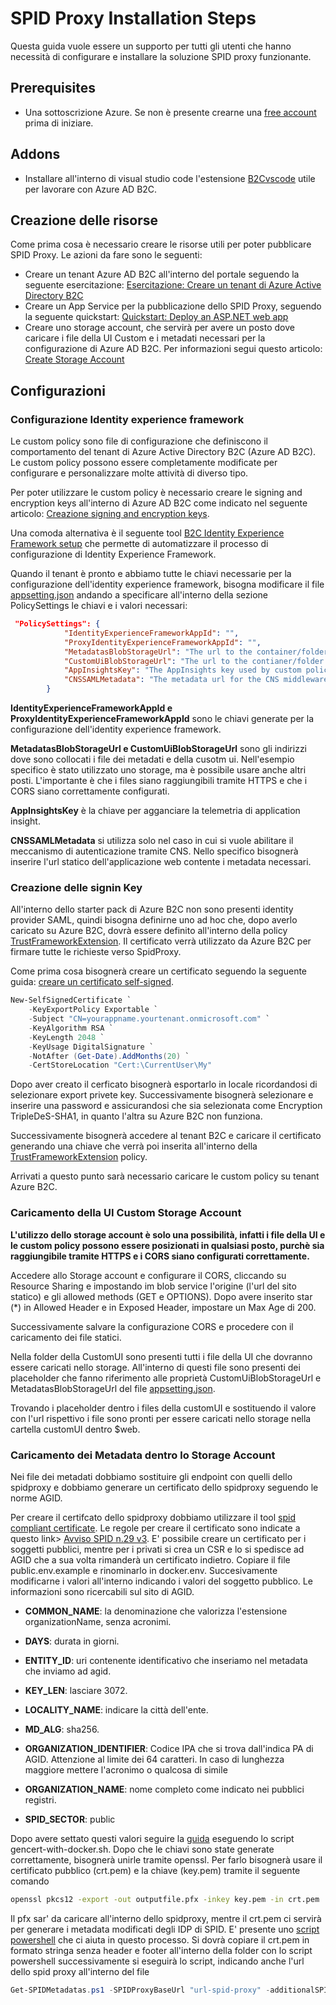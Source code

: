 # SPID Proxy Installation Steps
Questa guida vuole essere un supporto per tutti gli utenti che hanno necessità di configurare e installare la soluzione SPID proxy funzionante.

## Prerequisites
- Una sottoscrizione Azure. Se non è presente crearne una [free account](https://azure.microsoft.com/free/?WT.mc_id=A261C142F) prima di iniziare.


## Addons
- Installare all'interno di visual studio code l'estensione [B2Cvscode](https://github.com/azure-ad-b2c/vscode-extension) utile per lavorare con Azure AD B2C.
  

## Creazione delle risorse
Come prima cosa è necessario creare le risorse utili per poter pubblicare SPID Proxy. Le azioni da fare sono le seguenti:  
- Creare un tenant Azure AD B2C all'interno del portale seguendo la seguente esercitazione: [Esercitazione: Creare un tenant di Azure Active Directory B2C](https://learn.microsoft.com/it-it/azure/active-directory-b2c/tutorial-create-tenant)
- Creare un App Service per la pubblicazione dello SPID Proxy, seguendo la seguente quickstart: [Quickstart: Deploy an ASP.NET web app](https://learn.microsoft.com/en-in/azure/app-service/quickstart-dotnetcore?tabs=net60&pivots=development-environment-azure-portal)
- Creare uno storage account, che servirà per avere un posto dove caricare i file della UI Custom e i metadati necessari per la configurazione di Azure AD B2C. Per informazioni segui questo articolo: [Create Storage Account](https://learn.microsoft.com/en-us/azure/storage/common/storage-account-create?tabs=azure-portal) 

## Configurazioni
### Configurazione Identity experience framework
Le custom policy sono file di configurazione che definiscono il comportamento del tenant di Azure Active Directory B2C (Azure AD B2C). Le custom policy possono essere completamente modificate per configurare e personalizzare molte attività di diverso tipo. 

Per poter utilizzare le custom policy è necessario creare le signing and encryption keys all'interno di Azure AD B2C come indicato nel seguente articolo: [Creazione signing and encryption keys](https://docs.microsoft.com/en-us/azure/active-directory-b2c/tutorial-create-user-flows?pivots=b2c-custom-policy#add-signing-and-encryption-keys-for-identity-experience-framework-applications).

Una comoda alternativa è il seguente tool [B2C Identity Experience Framework setup](https://b2ciefsetupapp.azurewebsites.net/) che permette di automatizzare il processo di configurazione di Identity Experience Framework.

Quando il tenant è pronto e abbiamo tutte le chiavi necessarie per la configurazione dell'identity experience framework, bisogna modificare il file [appsetting.json](https://github.com/microsoft/SPID-and-Digital-Identity-Enabler/blob/main/AAD%20B2C/CustomPolicies/appsettings.json) andando a specificare all'interno della sezione PolicySettings le chiavi e i valori necessari:
```json
 "PolicySettings": {
            "IdentityExperienceFrameworkAppId": "",
            "ProxyIdentityExperienceFrameworkAppId": "",
            "MetadatasBlobStorageUrl": "The url to the container/folder which contains the SPID IdP edited metadatas",
            "CustomUiBlobStorageUrl": "The url to the contianer/folder which contains the customUI",
            "AppInsightsKey": "The AppInsights key used by custom policies",
            "CNSSAMLMetadata": "The metadata url for the CNS middleware. Used only if you want to use CNS"
        }
```

**IdentityExperienceFrameworkAppId e ProxyIdentityExperienceFrameworkAppId**
sono le chiavi generate per la configurazione dell'identity experience framework.

**MetadatasBlobStorageUrl e CustomUiBlobStorageUrl** 
sono gli indirizzi dove sono collocati i file dei metadati e della cusotm ui. Nell'esempio specifico è stato utilizzato uno storage, ma è possibile usare anche altri posti. L'importante è che i files siano raggiungibili tramite HTTPS e che i CORS siano correttamente configurati.

**AppInsightsKey** è la chiave per agganciare la telemetria di application insight.

**CNSSAMLMetadata** si utilizza solo nel caso in cui si vuole abilitare il meccanismo di autenticazione tramite CNS. Nello specifico bisognerà inserire l'url statico dell'applicazione web contente i metadata necessari.

### Creazione delle signin Key ###
All'interno dello starter pack di Azure B2C non sono presenti identity provider SAML, quindi bisogna definirne uno ad hoc che, dopo averlo caricato su Azure B2C, dovrà essere definito all'interno della policy [TrustFrameworkExtension](https://github.com/microsoft/SPID-and-Digital-Identity-Enabler/blob/main/AAD%20B2C/CustomPolicies/TrustFrameworkExtensions.xml#L141). Il certificato verrà utilizzato da Azure B2C per firmare tutte le richieste verso SpidProxy.

Come prima cosa bisognerà creare un certificato seguendo la seguente guida: [creare un certificato self-signed](https://docs.microsoft.com/en-us/azure/active-directory-b2c/identity-provider-adfs-saml?tabs=windows&pivots=b2c-custom-policy#create-a-self-signed-certificate). 
```powershell
New-SelfSignedCertificate `
    -KeyExportPolicy Exportable `
    -Subject "CN=yourappname.yourtenant.onmicrosoft.com" `
    -KeyAlgorithm RSA `
    -KeyLength 2048 `
    -KeyUsage DigitalSignature `
    -NotAfter (Get-Date).AddMonths(20) `
    -CertStoreLocation "Cert:\CurrentUser\My"
```
Dopo aver creato il cerficato bisognerà esportarlo in locale ricordandosi di selezionare export privete key. Successivamente bisognerà selezionare e inserire una password e assicurandosi che sia selezionata come Encryption TripleDeS-SHA1, in quanto l'altra su Azure B2C non funziona.

Successivamente bisognerà accedere al tenant B2C e caricare il certificato generando una chiave che verrà poi inserita all'interno della [TrustFrameworkExtension](https://github.com/microsoft/SPID-and-Digital-Identity-Enabler/blob/main/AAD%20B2C/CustomPolicies/TrustFrameworkExtensions.xml#L141) policy.

Arrivati a questo punto sarà necessario caricare le custom policy su tenant Azure B2C.

### Caricamento della UI Custom Storage Account ###

**L'utilizzo dello storage account è solo una possibilità, infatti i file della UI e le custom policy possono essere posizionati in qualsiasi posto, purchè sia raggiungibile tramite HTTPS e i CORS siano configurati correttamente.**

Accedere allo Storage account e configurare il CORS, cliccando su Resource Sharing e impostando im blob service l'origine (l'url del sito statico) e gli allowed methods (GET e OPTIONS). Dopo avere inserito star (*) in Allowed Header e in Exposed Header, impostare un Max Age di 200.

Successivamente salvare la configurazione CORS e procedere con il caricamento dei file statici.

Nella folder della CustomUI sono presenti tutti i file della UI che dovranno essere caricati nello storage. All'interno di questi file sono presenti dei placeholder che fanno riferimento alle proprietà CustomUiBlobStorageUrl e MetadatasBlobStorageUrl del file [appsetting.json](https://github.com/microsoft/SPID-and-Digital-Identity-Enabler/blob/main/AAD%20B2C/CustomPolicies/appsettings.json).

Trovando i placeholder dentro i files della customUI e sostituendo il valore con l'url rispettivo i file sono pronti per essere caricati nello storage nella cartella customUI dentro $web.

### Caricamento dei Metadata dentro lo Storage Account ###
Nei file dei metadati dobbiamo sostituire gli endpoint con quelli dello spidproxy e dobbiamo generare un certificato dello spidproxy seguendo le norme AGID. 

Per creare il certifcato dello spidproxy dobbiamo utilizzare il tool [spid compliant certificate](https://github.com/italia/spid-compliant-certificates). Le regole per creare il certificato sono indicate a questo link> [Avviso SPID n.29 v3](https://www.agid.gov.it/sites/default/files/repository_files/spid-avviso-n29v3-specifiche_sp_pubblici_e_privati_0.pdf). E' possibile creare un certificato per i soggetti pubblici, mentre per i privati si crea un CSR e lo si spedisce ad AGID che a sua volta rimanderà un certificato indietro.
Copiare il file public.env.example e rinominarlo in docker.env. Succesivamente modificarne i valori all'interno indicando i valori del soggetto pubblico. Le informazioni sono ricercabili sul sito di AGID. 

- **COMMON_NAME**: la denominazione che valorizza l'estensione organizationName, senza acronimi.

- **DAYS**: durata in giorni.

- **ENTITY_ID**: uri contenente identificativo che inseriamo nel metadata che inviamo ad agid.

- **KEY_LEN**: lasciare 3072.

- **LOCALITY_NAME**: indicare la città dell'ente.

- **MD_ALG**: sha256.

- **ORGANIZATION_IDENTIFIER**: Codice IPA che si trova dall'indica PA di AGID. Attenzione al limite dei 64 caratteri. In caso di lunghezza maggiore mettere l'acronimo o qualcosa di simile

- **ORGANIZATION_NAME**: nome completo come indicato nei pubblici registri. 

- **SPID_SECTOR**: public

Dopo avere settato questi valori seguire la [guida](https://github.com/italia/spid-compliant-certificates#private-key-csr-and-self-signed-certificate-for-public-sector-with-docker) eseguendo lo script gencert-with-docker.sh.
Dopo che le chiavi sono state generate correttamente, bisognerà unirle tramite openssl. Per farlo bisognerà usare il certificato pubblico (crt.pem) e la chiave (key.pem) tramite il seguente comando
```bash
openssl pkcs12 -export -out outputfile.pfx -inkey key.pem -in crt.pem
```
Il pfx sar' da caricare all'interno dello spidproxy, mentre il crt.pem ci servirà per generare i metadata modificati degli IDP di SPID. E' presente uno [script powershell](https://github.com/microsoft/SPID-and-Digital-Identity-Enabler/blob/main/AAD%20B2C/Powershell%20Scripts/Get-SPIDMetadatas.ps1) che ci aiuta in questo processo.
Si dovrà copiare il crt.pem in formato stringa senza header e footer all'interno della folder con lo script powershell successivamente si eseguirà lo script, indicando anche l'url dello spid proxy all'interno del file
```powershell
Get-SPIDMetadatas.ps1 -SPIDProxyBaseUrl "url-spid-proxy" -additionalSPIDProxyBaseUrl "SPIDProxy parallelo per persone giuridiche"  -certificateFilePath "path del certificato"
```